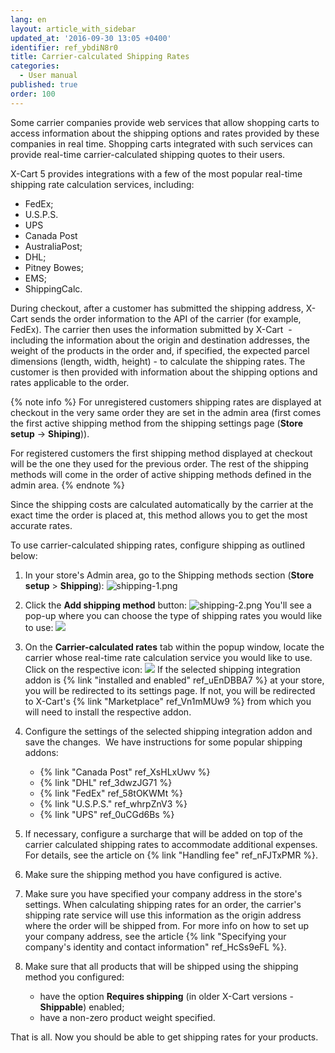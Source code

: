 ```yaml
---
lang: en
layout: article_with_sidebar
updated_at: '2016-09-30 13:05 +0400'
identifier: ref_ybdiN8r0
title: Carrier-calculated Shipping Rates
categories:
  - User manual
published: true
order: 100
---
```

Some carrier companies provide web services that allow shopping carts to access information about the shipping options and rates provided by these companies in real time. Shopping carts integrated with such services can provide real-time carrier-calculated shipping quotes to their users. 

X-Cart 5 provides integrations with a few of the most popular real-time shipping rate calculation services, including:

*   FedEx;
*   U.S.P.S.
*   UPS
*   Canada Post
*   AustraliaPost;
*   DHL;
*   Pitney Bowes;
*   EMS;
*   ShippingCalc.

During checkout, after a customer has submitted the shipping address, X-Cart sends the order information to the API of the carrier (for example, FedEx). The carrier then uses the information submitted by X-Cart  - including the information about the origin and destination addresses, the weight of the products in the order and, if specified, the expected parcel dimensions (length, width, height) - to calculate the shipping rates. The customer is then provided with information about the shipping options and rates applicable to the order.

{% note info %}
For unregistered customers shipping rates are displayed at checkout in the very same order they are set in the admin area (first comes the first active shipping method from the shipping settings page (**Store setup** -> **Shiping**)). 

For registered customers the first shipping method displayed at checkout will be the one they used for the previous order. The rest of the shipping methods will come in the order of active shipping methods defined in the admin area.
{% endnote %}

Since the shipping costs are calculated automatically by the carrier at the exact time the order is placed at, this method allows you to get the most accurate rates.

To use carrier-calculated shipping rates, configure shipping as outlined below:

1.  In your store's Admin area, go to the Shipping methods section (**Store setup** > **Shipping**):
    ![shipping-1.png]({{site.baseurl}}/attachments/ref_ybdiN8r0/shipping-1.png)
2.  Click the **Add shipping method** button:
    ![shipping-2.png]({{site.baseurl}}/attachments/ref_ybdiN8r0/shipping-2.png)
    You'll see a pop-up where you can choose the type of shipping rates you would like to use:
    ![]({{site.baseurl}}/attachments/9306236/9437260.png)
3.  On the **Carrier-calculated rates** tab within the popup window, locate the carrier whose real-time rate calculation service you would like to use. Click on the respective icon:
    ![]({{site.baseurl}}/attachments/9306236/9437261.png)
    If the selected shipping integration addon is {% link "installed and enabled" ref_uEnDBBA7 %} at your store, you will be redirected to its settings page. If not, you will be redirected to X-Cart's {% link "Marketplace" ref_Vn1mMUw9 %} from which you will need to install the respective addon. 

4.  Configure the settings of the selected shipping integration addon and save the changes. 
    We have instructions for some popular shipping addons:
    *   {% link "Canada Post" ref_XsHLxUwv %}
    *   {% link "DHL" ref_3dwzJG71 %}
    *   {% link "FedEx" ref_58tOKWMt %}
    *   {% link "U.S.P.S." ref_whrpZnV3 %}
    *   {% link "UPS" ref_0uCGd6Bs %}

5.  If necessary, configure a surcharge that will be added on top of the carrier calculated shipping rates to accommodate additional expenses. For details, see the article on {% link "Handling fee" ref_nFJTxPMR %}.

6.  Make sure the shipping method you have configured is active.

7.  Make sure you have specified your company address in the store's settings. 
    When calculating shipping rates for an order, the carrier's shipping rate service will use this information as the origin address where the order will be shipped from. For more info on how to set up your company address, see the article {% link "Specifying your company's identity and contact information" ref_HcSs9eFL %}. 

8.  Make sure that all products that will be shipped using the shipping method you configured:
    *   have the option **Requires shipping** (in older X-Cart versions - **Shippable**) enabled; 
    *   have a non-zero product weight specified.

That is all. Now you should be able to get shipping rates for your products.
